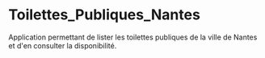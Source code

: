 # Toilettes_Publiques_Nantes
Application permettant de lister les toilettes publiques de la ville de Nantes et d'en consulter la disponibilité.
